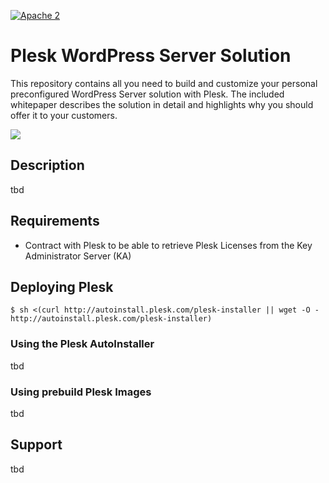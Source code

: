 [![Apache 2](http://img.shields.io/badge/license-Apache%202-blue.svg)](http://www.apache.org/licenses/LICENSE-2.0)

# Plesk WordPress Server Solution

This repository contains all you need to build and customize your personal preconfigured WordPress Server solution with Plesk. The included whitepaper describes the solution in detail and highlights why you should offer it to your customers.

![](https://raw.githubusercontent.com/plesk/ext-welcome-wp/master/_meta/screenshots/1.png)

## Description

tbd

## Requirements

 * Contract with Plesk to be able to retrieve Plesk Licenses from the Key Administrator Server (KA)

## Deploying Plesk

    $ sh <(curl http://autoinstall.plesk.com/plesk-installer || wget -O - http://autoinstall.plesk.com/plesk-installer)

### Using the Plesk AutoInstaller

tbd

### Using prebuild Plesk Images

tbd

## Support

tbd
